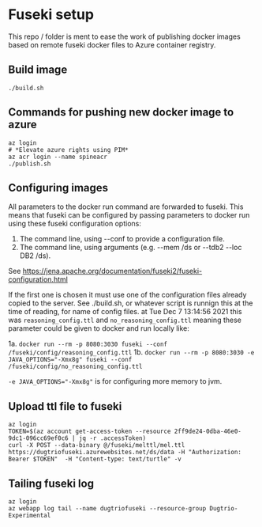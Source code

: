 # Fuseki setup
This repo / folder is ment to ease the work of publishing docker images based on remote fuseki docker files to Azure container registry.

## Build image
```
./build.sh
```

## Commands for pushing new docker image to azure
```
az login
# *Elevate azure rights using PIM*
az acr login --name spineacr
./publish.sh
```

## Configuring images
All parameters to the docker run command are forwarded to fuseki. This means that fuseki can be configured by passing parameters to docker run using these fuseki configuration options:

1. The command line, using --conf to provide a configuration file.
2. The command line, using arguments (e.g. --mem /ds or --tdb2 --loc DB2 /ds).

See https://jena.apache.org/documentation/fuseki2/fuseki-configuration.html

If the first one is chosen it must use one of the configuration files already copied to the server. See ./build.sh, or whatever script is runnign this at the time of reading, for name of config files. at Tue Dec 7 13:14:56 2021 this was `reasoning_config.ttl` and `no_reasoning_config.ttl` meaning these parameter could be given to docker and run locally like:

1a. `docker run --rm -p 8080:3030 fuseki --conf /fuseki/config/reasoning_config.ttl`
1b. `docker run --rm -p 8080:3030 -e JAVA_OPTIONS="-Xmx8g" fuseki --conf /fuseki/config/no_reasoning_config.ttl`

`-e JAVA_OPTIONS="-Xmx8g"` is for configuring more memory to jvm.

## Upload ttl file to fuseki
```
az login
TOKEN=$(az account get-access-token --resource 2ff9de24-0dba-46e0-9dc1-096cc69ef0c6 | jq -r .accessToken)
curl -X POST --data-binary @/fuseki/melttl/mel.ttl https://dugtriofuseki.azurewebsites.net/ds/data -H "Authorization: Bearer $TOKEN"  -H "Content-type: text/turtle" -v
```

## Tailing fuseki log
```
az login
az webapp log tail --name dugtriofuseki --resource-group Dugtrio-Experimental
```



